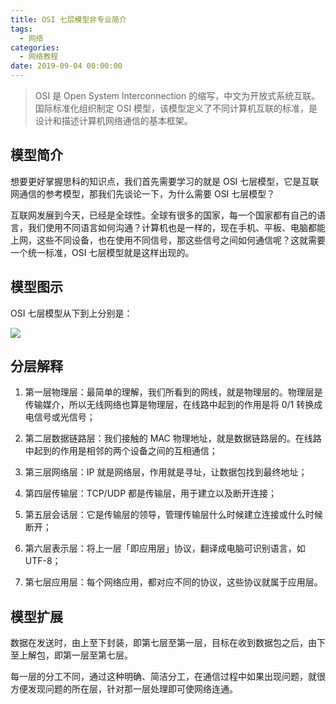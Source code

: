 ```yaml
---
title: OSI 七层模型非专业简介
tags:
  - 网络
categories:
  - 网络教程
date: 2019-09-04 00:00:00
---
```


> OSI 是 Open System Interconnection 的缩写，中文为开放式系统互联。国际标准化组织制定 OSI 模型，该模型定义了不同计算机互联的标准，是设计和描述计算机网络通信的基本框架。

<!-- more -->

## 模型简介

想要更好掌握思科的知识点，我们首先需要学习的就是 OSI 七层模型，它是互联网通信的参考模型，那我们先谈论一下，为什么需要 OSI 七层模型？

互联网发展到今天，已经是全球性。全球有很多的国家，每一个国家都有自己的语言，我们使用不同语言如何沟通？计算机也是一样的，现在手机、平板、电脑都能上网，这些不同设备，也在使用不同信号，那这些信号之间如何通信呢？这就需要一个统一标准，OSI 七层模型就是这样出现的。

## 模型图示

OSI 七层模型从下到上分别是：

![](https://cdn.dusays.com/2019/09/57-1.jpg)

## 分层解释

1. 第一层物理层：最简单的理解，我们所看到的网线，就是物理层的。物理层是传输媒介，所以无线网络也算是物理层，在线路中起到的作用是将 0/1 转换成电信号或光信号；

2. 第二层数据链路层：我们接触的 MAC 物理地址，就是数据链路层的。在线路中起到的作用是相邻的两个设备之间的互相通信；

3. 第三层网络层：IP 就是网络层，作用就是寻址，让数据包找到最终地址；

4. 第四层传输层：TCP/UDP 都是传输层，用于建立以及断开连接；

5. 第五层会话层：它是传输层的领导，管理传输层什么时候建立连接或什么时候断开；

6. 第六层表示层：将上一层「即应用层」协议，翻译成电脑可识别语言，如 UTF-8；

7. 第七层应用层：每个网络应用，都对应不同的协议，这些协议就属于应用层。

## 模型扩展

数据在发送时，由上至下封装，即第七层至第一层，目标在收到数据包之后，由下至上解包，即第一层至第七层。

每一层的分工不同，通过这种明确、简洁分工，在通信过程中如果出现问题，就很方便发现问题的所在层，针对那一层处理即可使网络连通。